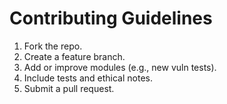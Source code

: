 # Contributing Guidelines

1. Fork the repo.
2. Create a feature branch.
3. Add or improve modules (e.g., new vuln tests).
4. Include tests and ethical notes.
5. Submit a pull request.
